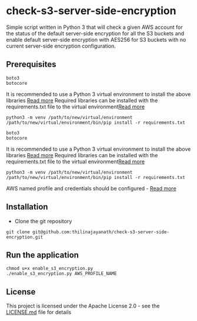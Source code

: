 # check-s3-server-side-encryption

Simple script written in Python 3 that will check a given AWS account for the status of the default server-side encryption for all the S3 buckets and enable default server-side encryption with AES256 for S3 buckets with no current server-side encryption configuration.

## Prerequisites

```
boto3
botocore
```

It is recommended to use a Python 3 virtual environment to install the above libraries [Read more](https://docs.python.org/3/library/venv.html)
Required libraries can be installed with the requirements.txt file to the virtual environment[Read more](https://pip.pypa.io/en/stable/user_guide/#requirements-files)

```
python3 -m venv /path/to/new/virtual/environment
/path/to/new/virtual/environment/bin/pip install -r requirements.txt
```
```
boto3
botocore
```

It is recommended to use a Python 3 virtual environment to install the above libraries [Read more](https://docs.python.org/3/library/venv.html)
Required libraries can be installed with the requirements.txt file to the virtual environment[Read more](https://pip.pypa.io/en/stable/user_guide/#requirements-files)

```
python3 -m venv /path/to/new/virtual/environment
/path/to/new/virtual/environment/bin/pip install -r requirements.txt
```

AWS named profile and credentials should be configured - [Read more](https://docs.aws.amazon.com/cli/latest/userguide/cli-chap-configure.html)

## Installation

* Clone the git repository
```
git clone git@github.com:thilinajayanath/check-s3-server-side-encryption.git
```

## Run the application

```
chmod u+x enable_s3_encryption.py
./enable_s3_encryption.py AWS_PROFILE_NAME
```

## License

This project is licensed under the Apache License 2.0 - see the [LICENSE.md](LICENSE.md) file for details
